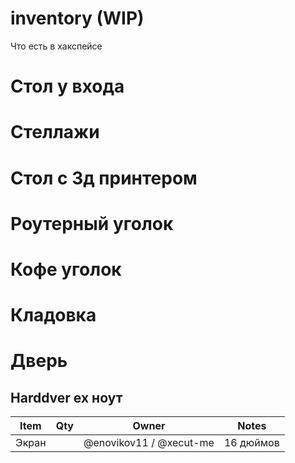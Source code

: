 # inventory (WIP)
Что есть в хакспейсе

# Стол у входа

# Стеллажи

# Стол с 3д принтером

# Роутерный уголок

# Кофе уголок

# Кладовка

# Дверь

## Harddver ex ноут

| Item | Qty | Owner | Notes |
|------|-----|-------|-------|
| Экран | | @enovikov11 / @xecut-me | 16 дюймов |
